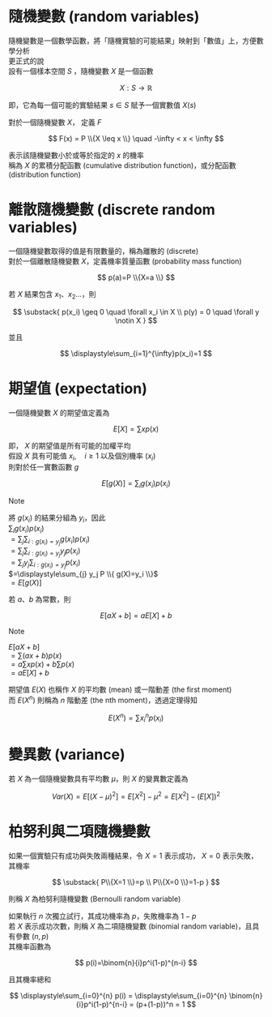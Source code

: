 # 隨機變數 (random variables)
隨機變數是一個數學函數，將「隨機實驗的可能結果」映射到「數值」上，方便數學分析  
更正式的說  
設有一個樣本空間 $S$ ，隨機變數 $X$ 是一個函數  

$$
X: S \to \mathbb{R}
$$

即，它為每一個可能的實驗結果 $s \in S$ 賦予一個實數值 $X(s)$

對於一個隨機變數 $X$， 定義 $F$

$$
F(x) = P \\{X \leq x \\} \quad -\infty < x < \infty
$$

表示該隨機變數小於或等於指定的 $x$ 的機率  
稱為 $X$ 的累積分配函數 (cumulative distribution function)，或分配函數 (distribution function)

# 離散隨機變數 (discrete random variables)
一個隨機變數取得的值是有限數量的，稱為離散的 (discrete)  
對於一個離散隨機變數 $X$，定義機率質量函數 (probability mass function)

$$
p(a)=P \\{X=a \\}
$$

若 $X$ 結果包含 $x_1、x_2 \dots$，則

$$
\substack{
p(x_i) \geq 0  \quad \forall x_i \in X \\
p(y) = 0 \quad \forall y \notin X
}
$$

並且

$$
\displaystyle\sum_{i=1}^{\infty}p(x_i)=1
$$

# 期望值 (expectation)
一個隨機變數 $X$ 的期望值定義為

$$
E[X]=\displaystyle\sum xp(x)
$$

即， $X$ 的期望值是所有可能的加權平均  
假設 $X$ 具有可能值 $x_i, \quad i \geq 1$ 以及個別機率 $(x_i)$  
則對於任一實數函數 $g$ 

$$
E[g(X)]=\displaystyle\sum_{i} g(x_i)p(x_i)
$$

> [!NOTE]
> 將 $g(x_i)$ 的結果分組為 $y_i$，因此     
> $\displaystyle\sum_{i} g(x_i)p(x_i)$  
> $=\displaystyle\sum_{j}\displaystyle\sum_{i:g(x_i)=y_j}g(x_i)p(x_i)$  
> $=\displaystyle\sum_{j}\displaystyle\sum_{i:g(x_i)=y_j}y_jp(x_i)$  
> $=\displaystyle\sum_{j} y_j\displaystyle\sum_{i:g(x_i)=y_j}p(x_i)$  
> $=\displaystyle\sum_{j} y_j P \\{ g(X)=y_i \\}$  
> $=E[g(X)]$  

若 $a、b$ 為常數，則

$$
E[aX+b]=aE[X]+b
$$

> [!NOTE]
> $E[aX+b]$  
> $=\displaystyle\sum(ax+b)p(x)$  
> $=a\displaystyle\sum xp(x) + b \displaystyle\sum p(x)$  
> $=aE[X]+b$  

期望值 $E(X)$ 也稱作 $X$ 的平均數 (mean) 或一階動差 (the first moment)  
而 $E(X^n)$ 則稱為 $n$ 階動差 (the nth moment)，透過定理得知

$$
E(X^n)=\displaystyle\sum x_i^np(x_i)
$$

# 變異數 (variance)
若 $X$ 為一個隨機變數具有平均數 $\mu$，則 $X$ 的變異數定義為

$$
Var(X) = E[(X-\mu)^2]=E[X^2]-{\mu}^2=E[X^2]-(E[X])^2
$$

# 柏努利與二項隨機變數
如果一個實驗只有成功與失敗兩種結果，令 $X=1$ 表示成功， $X=0$ 表示失敗，其機率

$$
\substack{
P\\{X=1 \\}=p  \\
P\\{X=0 \\}=1-p
}
$$

則稱 $X$ 為柏努利隨機變數 (Bernoulli random variable)  

如果執行 $n$ 次獨立試行，其成功機率為 $p$，失敗機率為 $1-p$  
若 $X$ 表示成功次數，則稱 $X$ 為二項隨機變數 (binomial random variable)，且具有參數 $(n,p)$  
其機率函數為  

$$
p(i)=\binom{n}{i}p^i(1-p)^{n-i}
$$

且其機率總和

$$
\displaystyle\sum_{i=0}^{n} p(i) = \displaystyle\sum_{i=0}^{n} \binom{n}{i}p^i(1-p)^{n-i} = (p+(1-p))^n = 1
$$


